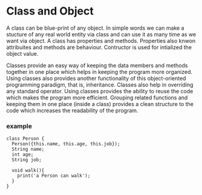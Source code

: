 # Class and Object

A class can be blue-print of any object. In simple words we can make a stucture of any real world entity via class and can use it as many time as we want via object.
A class has properties and methods. Properties also knwon attribuites and methods are behaviour.
Contructor is used for intialized the object value.

Classes provide an easy way of keeping the data members and methods together in one place which helps in keeping the program more organized.
Using classes also provides another functionality of this object-oriented programming paradigm, that is, inheritance.
Classes also help in overriding any standard operator.
Using classes provides the ability to reuse the code which makes the program more efficient.
Grouping related functions and keeping them in one place (inside a class) provides a clean structure to the code which increases the readability of the program.
### example

```
class Person {
  Person({this.name, this.age, this.job});
  String name;
  int age;
  String job;

  void walk(){
    print('a Person can walk');
  }
}
```
